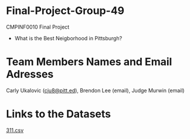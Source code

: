 # Final-Project-Group-49
CMPINF0010 Final Project
* What is the Best Neigborhood in Pittsburgh?

# Team Members Names and Email Adresses
Carly Ukalovic (cju8@pitt.ed), Brendon Lee (email), Judge Murwin (email)

# Links to the Datasets
[311.csv](https://data.wprdc.org/dataset/311-data/resource/76fda9d0-69be-4dd5-8108-0de7907fc5a4)
